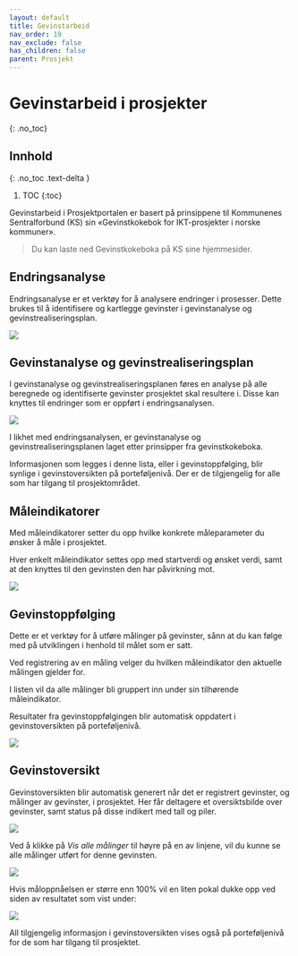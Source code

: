 ```yaml
---
layout: default
title: Gevinstarbeid
nav_order: 19
nav_exclude: false
has_children: false
parent: Prosjekt
---
```


# Gevinstarbeid i prosjekter
{: .no_toc}

## Innhold
{: .no_toc .text-delta }

1. TOC
{:toc}

Gevinstarbeid i Prosjektportalen er basert på prinsippene til Kommunenes Sentralforbund (KS) sin «Gevinstkokebok for IKT-prosjekter i norske kommuner».

> Du kan laste ned Gevinstkokeboka på KS sine hjemmesider.

## Endringsanalyse

Endringsanalyse er et verktøy for å analysere endringer i prosesser. Dette brukes til å identifisere og kartlegge gevinster i gevinstanalyse og gevinstrealiseringsplan.

![](./media/image81.png)

## Gevinstanalyse og gevinstrealiseringsplan

I gevinstanalyse og gevinstrealiseringsplanen føres en analyse på alle beregnede og identifiserte gevinster prosjektet skal resultere i. Disse kan knyttes til endringer som er oppført i endringsanalysen.

![](./media/image82.png)

I likhet med endringsanalysen, er gevinstanalyse og
gevinstrealiseringsplanen laget etter prinsipper fra gevinstkokeboka.

Informasjonen som legges i denne lista, eller i gevinstoppfølging, blir synlige i gevinstoversikten på porteføljenivå. Der er de tilgjengelig for alle som har tilgang til prosjektområdet.

## Måleindikatorer

Med måleindikatorer setter du opp hvilke konkrete måleparameter du ønsker å måle i prosjektet.

Hver enkelt måleindikator settes opp med startverdi og ønsket verdi, samt at den knyttes til den gevinsten den har påvirkning mot.

![](./media/image83.png)

## Gevinstoppfølging

Dette er et verktøy for å utføre målinger på gevinster, sånn at du kan følge med på utviklingen i henhold til målet som er satt.

Ved registrering av en måling velger du hvilken måleindikator den
aktuelle målingen gjelder for.

I listen vil da alle målinger bli gruppert inn under sin tilhørende måleindikator.

Resultater fra gevinstoppfølgingen blir automatisk oppdatert i
gevinstoversikten på porteføljenivå.

![](./media/image84.png)

## Gevinstoversikt

Gevinstoversikten blir automatisk generert når det er registrert
gevinster, og målinger av gevinster, i prosjektet. Her får deltagere et oversiktsbilde over gevinster, samt status på disse indikert med tall og piler.

![](./media/image85.png)

Ved å klikke på *Vis alle målinger* til høyre på en av linjene, vil du kunne se alle målinger utført for denne gevinsten.

![](./media/image86.png)

Hvis måloppnåelsen er større enn 100% vil en liten pokal dukke opp ved siden av resultatet som vist under:

![](./media/image87.png)

All tilgjengelig informasjon i gevinstoversikten vises også på
porteføljenivå for de som har tilgang til prosjektet.
